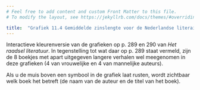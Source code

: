 ```yaml
---
# Feel free to add content and custom Front Matter to this file.
# To modify the layout, see https://jekyllrb.com/docs/themes/#overriding-theme-defaults

title:  "Grafiek 11.4 Gemiddelde zinslengte voor de Nederlandse literaire romans en Grafiek 11.5 Zinslengtevariatie"
---
```

Interactieve kleurenversie van de grafieken op p. 289 en 290 van *Het raadsel literatuur*. In tegenstelling tot wat daar op p. 289 staat vermeld, zijn de 8 boekjes met apart uitgegeven langere verhalen wel meegenomen in deze grafieken (4 van vrouwelijke en 4 van mannelijke auteurs).

Als u de muis boven een symbool in de grafiek laat rusten, wordt zichtbaar welk boek het betreft (de naam van de auteur en de titel van het boek).


<style>
path.regressionLine {
    stroke: #d85040;
    fill: none;
    stroke-width: 1.5;
    stroke-dasharray: 3,5;
  }
</style>

<script src="https://d3js.org/d3.v6.min.js" defer></script>
<script src="https://d3js.org/d3-scale.v3.min.js" defer></script>
<script src="https://unpkg.com/simple-statistics@7.7.0/dist/simple-statistics.min.js" defer></script>
<script src="js/companion_utils_locale-nl.js" defer></script>
<script src="js/companion_utils_colors.js" defer></script>
<script src="js/companion_utils_svg2png.js" defer></script>

<script src="js/companion_chart_11-4_sentence-length.js" defer></script>

<div class="chart_float" id="chart_11-4_sentence-length"></div>
<div class="chart_float" id="chart_11-5_sentence-length-variance"></div>

<!-- **Hoe zijn de metingen te repliceren?**
VOORBEELDQUERY HIER! -->
